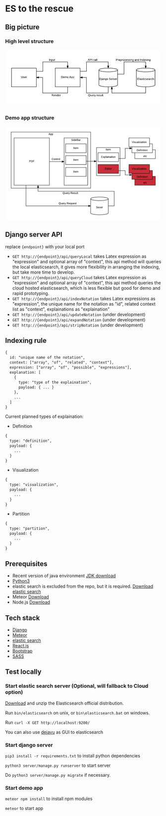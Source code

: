 # ES to the rescue

## Big picture

### High level structure

<img alt="High level structure" src="https://raw.githubusercontent.com/tianhaoz95/pics/master/Blank%20Diagram%20-%20Page%201%20(1).png"/>

### Demo app structure

<img alt="Demo app structure" src="https://raw.githubusercontent.com/tianhaoz95/pics/master/Blank%20Diagram%20-%20Page%201%20(3).png"/>

## Django server API

replace `{endpoint}` with your local port

* `GET http://{endpoint}/api/queryLocal` takes Latex expression as "expression" and optional array of "context", this api method will queries the local elasticsearch, it gives more flexibility in arranging the indexing, but take more time to develop.
* `GET http://{endpoint}/api/queryCloud` takes Latex expression as "expression" and optional array of "context", this api method queries the cloud hosted elasticsearch, which is less flexible but good for demo and rapid prototyping.
* `GET http://{endpoint}/api/indexNotation` takes Latex expressions as "expression", the unique name for the notation as "id", related context list as "context", explainations as "explaination"
* `GET http://{endpoint}/api/updateNotation` (under development)
* `GET http://{endpoint}/api/expandNotation` (under development)
* `GET http://{endpoint}/api/stripNotation` (under development)

## Indexing rule

```
{
  id: "unique name of the notation",
  context: ["array", "of", "related", "context"],
  expression: ["array", "of", "possible", "expressions"],
  explanation: [
    {
      type: "type of the explaination",
      payload: { ... }
    },
    ...
  ]
}
```

Current planned types of explaination:

* Definition

```
{
  type: "definition",
  payload: {
    ...
  }
}
```

* Visualization

```
{
  type: "visualization",
  payload: {
    ...
  }
}
```

* Partition

```
{
  type: "partition",
  payload: {
    ...
  }
}
```

## Prerequisites

* Recent version of java environment [JDK download](http://www.oracle.com/technetwork/java/javase/downloads/jdk6-jsp-136632.html)
* [Python3](https://www.python.org/)
* elastic search is excluded from the repo, but it is required. [Download elastic search](https://www.elastic.co/)
* Meteor [Download](https://www.meteor.com/)
* Node.js [Download](https://nodejs.org/en/)

## Tech stack

* [Django](https://www.djangoproject.com/)
* [Meteor](https://www.meteor.com/)
* [elastic search](https://www.elastic.co/guide/en/elasticsearch/reference/current/index.html)
* [React.js](https://reactjs.org/)
* [Bootstrap](https://getbootstrap.com/)
* [SASS](http://sass-lang.com/)

## Test locally

### Start elastic search server (Optional, will fallback to Cloud option)

[Download](https://www.elastic.co/guide/en/elasticsearch/reference/current/index.html) and unzip the Elasticsearch official distribution.

Run `bin/elasticsearch` on unix, or `bin\elasticsearch.bat` on windows.

Run `curl -X GET http://localhost:9200/`

You can also use [dejavu](https://github.com/appbaseio/dejavu) as GUI to elasticsearch

### Start django server

`pip3 install -r requirements.txt` to install python dependencies

`python3 server/manage.py runserver` to start server

Do `python3 server/manage.py migrate` if necessary.

### Start demo app

`meteor npm install` to install npm modules

`meteor` to start app
